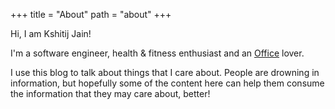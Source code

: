 +++
title = "About"
path = "about"
+++

Hi, I am Kshitij Jain!

I'm a software engineer, health & fitness enthusiast and an [Office](https://www.youtube.com/@TheOffice) lover.

I use this blog to talk about things that I care about. People are drowning in information, but hopefully
some of the content here can help them consume the information that they may care about, better!